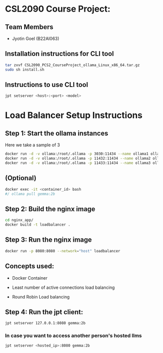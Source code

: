# CSL2090 Course Project:

## Team Members
- Jyotin Goel (B22AI063)

## Installation instructions for CLI tool

```bash
tar zxvf CSL2090_PCS2_CourseProject_ollama_Linux_x86_64.tar.gz
sudo sh install.sh
```

## Instructions to use CLI tool

```bash
jpt setserver <host>:<port> <model>
```

# Load Balancer Setup Instructions


## Step 1: Start the ollama instances


Here we take a sample of 3
```bash
docker run -d -v ollama:/root/.ollama -p 3030:11434 --name ollama1 ollama/ollama
docker run -d -v ollama:/root/.ollama -p 11432:11434 --name ollama2 ollama/ollama
docker run -d -v ollama:/root/.ollama -p 11433:11434 --name ollama3 ollama/ollama
```

## (Optional)
```bash
docker exec -it <container_id> bash
#/ ollama pull gemma:2b
```

## Step 2: Build the nginx image

```bash
cd nginx_app/
docker build -t loadbalancer .
```

## Step 3: Run the nginx image

```bash
docker run -p 8080:8080 --network="host" loadbalancer
```


## Concepts used:

- Docker Container

- Least number of active connections load balancing

- Round Robin Load balancing


## Step 4: Run the jpt client:

```bash
jpt setserver 127.0.0.1:8080 gemma:2b
```

### In case you want to access another person's hosted llms

```bash
jpt setserver <hosted_ip>:8080 gemma:2b
```

